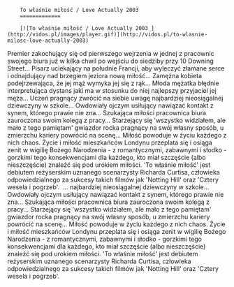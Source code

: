 
        To właśnie miłość / Love Actually 2003 
        =============
        
        [![To właśnie miłość / Love Actually 2003 ](http://vidos.pl/images/player.gif)](http://vidos.pl/to-wlasnie-milosc-love-actually-2003)
        
        
 Premier zakochujący się od pierwszego wejrzenia w jednej z pracownic swojego biura już w kilka chwil po wejściu do siedziby przy 10 Downing Street... Pisarz uciekający na południe Francji, aby wyleczyć złamane serce i odnajdujący nad brzegiem jeziora nową miłość... Zamężna kobieta podejrzewająca, że jej mąż wymyka jej się z rąk... Młoda mężatka błędnie interpretująca dystans jaki ma w stosunku do niej najlepszy przyjaciel jej męża... Uczeń pragnący zwrócić na siebie uwagę najbardziej nieosiągalnej dziewczyny w szkole... Owdowiały ojczym usiłujący nawiązać kontakt z synem, którego prawie nie zna... Szukająca miłości pracownica biura zauroczona swoim kolegą z pracy... Starzejący się 'wszystko widziałem, ale mało z tego pamiętam' gwiazdor rocka pragnący na swój własny sposób, u zmierzchu kariery powrócić na scenę... Miłość powoduje w życiu każdego z nich chaos. Życie i miłość mieszkańców Londynu przeplata się i osiąga zenit w wigilię Bożego Narodzenia - z romantycznymi, zabawnymi i słodko - gorzkimi tego konsekwencjami dla każdego, kto miał szczęście (albo nieszczęście) znaleźć się pod urokiem miłości. 'To właśnie miłość' jest debiutem reżyserskim uznanego scenarzysty Richarda Curtisa, człowieka odpowiedzialnego za sukcesy takich filmów jak 'Notting Hill' oraz 'Cztery wesela i pogrzeb'.   ... najbardziej nieosiągalnej dziewczyny w szkole... Owdowiały ojczym usiłujący nawiązać kontakt z synem, którego prawie nie zna... Szukająca miłości pracownica biura zauroczona swoim kolegą z pracy... Starzejący się 'wszystko widziałem, ale mało z tego pamiętam' gwiazdor rocka pragnący na swój własny sposób, u zmierzchu kariery powrócić na scenę... Miłość powoduje w życiu każdego z nich chaos. Życie i miłość mieszkańców Londynu przeplata się i osiąga zenit w wigilię Bożego Narodzenia - z romantycznymi, zabawnymi i słodko - gorzkimi tego konsekwencjami dla każdego, kto miał szczęście (albo nieszczęście) znaleźć się pod urokiem miłości. 'To właśnie miłość' jest debiutem reżyserskim uznanego scenarzysty Richarda Curtisa, człowieka odpowiedzialnego za sukcesy takich filmów jak 'Notting Hill' oraz 'Cztery wesela i pogrzeb'. 
    